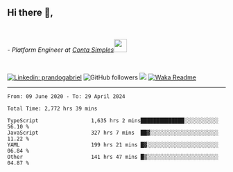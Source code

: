 <h2>Hi there  👋,</h2> </br>

<p><em>- Platform Engineer at <a href="https://contasimples.com">Conta Simples</a><img src="https://media.giphy.com/media/WUlplcMpOCEmTGBtBW/giphy.gif" width="30"> 
</em></p></br>


[![Linkedin: prandogabriel](https://img.shields.io/badge/-prandogabriel-blue?style=flat-square&logo=Linkedin&logoColor=white&link=https://www.linkedin.com/in/prandogabriel/)](https://www.linkedin.com/in/prandogabriel)
![GitHub followers](https://img.shields.io/github/followers/prandogabriel?label=Follow&style=social)
![](https://visitor-badge.glitch.me/badge?page_id=prandogabriel.prandogabriel)
[![Waka Readme](https://github.com/prandogabriel/prandogabriel/actions/workflows/update-stats.yml.yml/badge.svg)](https://github.com/prandogabriel/prandogabriel/actions/workflows/update-stats.yml.yml)

---

<!--START_SECTION:waka-->

```golang
From: 09 June 2020 - To: 29 April 2024

Total Time: 2,772 hrs 39 mins

TypeScript                 1,635 hrs 2 mins██████████████░░░░░░░░░░░   56.10 %
JavaScript                 327 hrs 7 mins  ██▓░░░░░░░░░░░░░░░░░░░░░░   11.22 %
YAML                       199 hrs 21 mins █▓░░░░░░░░░░░░░░░░░░░░░░░   06.84 %
Other                      141 hrs 47 mins █▒░░░░░░░░░░░░░░░░░░░░░░░   04.87 %
```

<!--END_SECTION:waka-->
